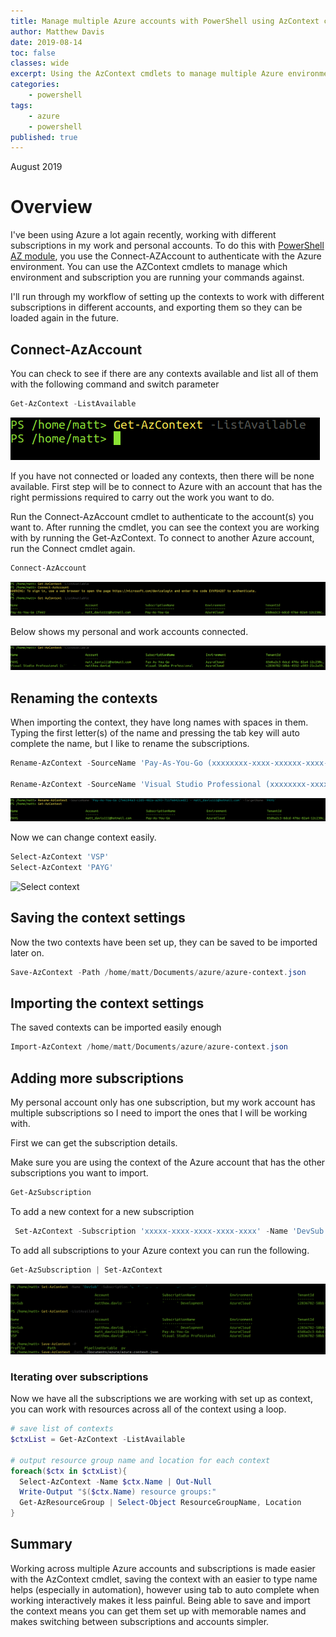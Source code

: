 ```yaml
---
title: Manage multiple Azure accounts with PowerShell using AzContext cmdlets
author: Matthew Davis
date: 2019-08-14
toc: false
classes: wide
excerpt: Using the AzContext cmdlets to manage multiple Azure environments and subscriptions
categories:
    - powershell
tags:
    - azure
    - powershell
published: true
---
```

August 2019

# Overview

I've been using Azure a lot again recently, working with different subscriptions in my work and personal accounts. To do this with [PowerShell AZ module], you use the Connect-AZAccount to authenticate with the Azure environment. You can use the AZContext cmdlets to manage which environment and subscription you are running your commands against.

I'll run through my workflow of setting up the contexts to work with different subscriptions in different accounts, and exporting them so they can be loaded again in the future.

## Connect-AzAccount

You can check to see if there are any contexts available and list all of them with the following command and switch parameter

```powershell
Get-AzContext -ListAvailable
```

![PowerShell no contexts available](/images/ps-azcontext/no-ctx.png)

If you have not connected or loaded any contexts, then there will be none available. First step will be to connect to Azure with an account that has the right permissions required to carry out the work you want to do.

Run the Connect-AzAccount cmdlet to authenticate to the account(s) you want to. After running the cmdlet, you can see the context you are working with by running the Get-AzContext. To connect to another Azure account, run the Connect cmdlet again.

```powershell
Connect-AzAccount
```

![adding an account](/images/ps-azcontext/add-account.png)

Below shows my personal and work accounts connected.

![PowerShell no contexts available](/images/ps-azcontext/get-accounts.png)


## Renaming the contexts

When importing the context, they have long names with spaces in them. Typing the first letter(s) of the name and pressing the tab key will auto complete the name, but I like to rename the subscriptions.

```powershell
Rename-AzContext -SourceName 'Pay-As-You-Go (xxxxxxxx-xxxx-xxxxxx-xxxx-xxxxxxxxxx) xxx.xxx@xxx' -TargetName 'PAYG'

Rename-AzContext -SourceName 'Visual Studio Professional (xxxxxxxx-xxxx-xxxxxx-xxxx-xxxxxxxxxx) xxx.xxx@xxx' -TargetName 'VSP'
```

![Renaming contexts](/images/ps-azcontext/rename.png)

Now we can change context easily.

```powershell
Select-AzContext 'VSP'
Select-AzContext 'PAYG'
```

![Select context](/images/ps-azcontext/select-context.png)

## Saving the context settings

Now the two contexts have been set up, they can be saved to be imported later on.

```powershell
Save-AzContext -Path /home/matt/Documents/azure/azure-context.json
```

## Importing the context settings

The saved contexts can be imported easily enough

```powershell
Import-AzContext /home/matt/Documents/azure/azure-context.json
```

## Adding more subscriptions

My personal account only has one subscription, but my work account has multiple subscriptions so I need to import the ones that I will be working with.

First we can get the subscription details.

Make sure you are using the context of the Azure account that has the other subscriptions you want to import.

```powershell
Get-AzSubscription
```

To add a new context for a new subscription

```powershell
 Set-AzContext -Subscription 'xxxxx-xxxx-xxxx-xxxx-xxxx' -Name 'DevSub'
```

To add all subscriptions to your Azure context you can run the following.

```powershell
Get-AzSubscription | Set-AzContext
```

![PowerShell no contexts available](/images/ps-azcontext/add-another-context.png)

### Iterating over subscriptions

Now we have all the subscriptions we are working with set up as context, you can work with resources across all of the context using a loop.

```powershell
# save list of contexts
$ctxList = Get-AzContext -ListAvailable

# output resource group name and location for each context
foreach($ctx in $ctxList){
  Select-AzContext -Name $ctx.Name | Out-Null
  Write-Output "$($ctx.Name) resource groups:"
  Get-AzResourceGroup | Select-Object ResourceGroupName, Location
}

```

## Summary

Working across multiple Azure accounts and subscriptions is made easier with the AzContext cmdlet, saving the context with an easier to type name helps (especially in automation), however using tab to auto complete when working interactively makes it less painful. Being able to save and import the context means you can get them set up with memorable names and makes switching between subscriptions and accounts simpler.

[PowerShell AZ module]: https://docs.microsoft.com/en-us/powershell/azure/new-azureps-module-az?view=azps-2.5.0

